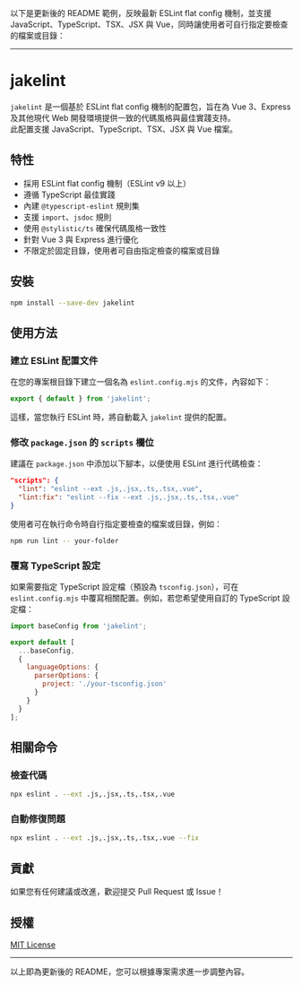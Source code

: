 以下是更新後的 README 範例，反映最新 ESLint flat config 機制，並支援 JavaScript、TypeScript、TSX、JSX 與 Vue，同時讓使用者可自行指定要檢查的檔案或目錄：

---

# jakelint

`jakelint` 是一個基於 ESLint flat config 機制的配置包，旨在為 Vue 3、Express 及其他現代 Web 開發環境提供一致的代碼風格與最佳實踐支持。  
此配置支援 JavaScript、TypeScript、TSX、JSX 與 Vue 檔案。

## 特性

- 採用 ESLint flat config 機制（ESLint v9 以上）
- 遵循 TypeScript 最佳實踐
- 內建 `@typescript-eslint` 規則集
- 支援 `import`、`jsdoc` 規則
- 使用 `@stylistic/ts` 確保代碼風格一致性
- 針對 Vue 3 與 Express 進行優化
- 不限定於固定目錄，使用者可自由指定檢查的檔案或目錄

## 安裝

```sh
npm install --save-dev jakelint
```

## 使用方法

### 建立 ESLint 配置文件

在您的專案根目錄下建立一個名為 `eslint.config.mjs` 的文件，內容如下：

```javascript
export { default } from 'jakelint';
```

這樣，當您執行 ESLint 時，將自動載入 `jakelint` 提供的配置。

### 修改 `package.json` 的 `scripts` 欄位

建議在 `package.json` 中添加以下腳本，以便使用 ESLint 進行代碼檢查：

```json
"scripts": {
  "lint": "eslint --ext .js,.jsx,.ts,.tsx,.vue",
  "lint:fix": "eslint --fix --ext .js,.jsx,.ts,.tsx,.vue"
}
```

使用者可在執行命令時自行指定要檢查的檔案或目錄，例如：

```sh
npm run lint -- your-folder
```

### 覆寫 TypeScript 設定

如果需要指定 TypeScript 設定檔（預設為 `tsconfig.json`），可在 `eslint.config.mjs` 中覆寫相關配置。例如，若您希望使用自訂的 TypeScript 設定檔：

```javascript
import baseConfig from 'jakelint';

export default [
  ...baseConfig,
  {
    languageOptions: {
      parserOptions: {
        project: './your-tsconfig.json'
      }
    }
  }
];
```

## 相關命令

### 檢查代碼

```sh
npx eslint . --ext .js,.jsx,.ts,.tsx,.vue
```

### 自動修復問題

```sh
npx eslint . --ext .js,.jsx,.ts,.tsx,.vue --fix
```

## 貢獻

如果您有任何建議或改進，歡迎提交 Pull Request 或 Issue！

## 授權

[MIT License](LICENSE)

---

以上即為更新後的 README，您可以根據專案需求進一步調整內容。